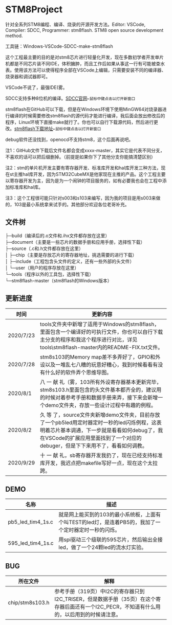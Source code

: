 # STM8Project

针对全系列STM8编程、编译、烧录的开源开发方法。Editor: VSCode, Compiler: SDCC, Programmer: stm8flash. STM8 open source development method.

工具链：Windows-VSCode-SDCC-make-stm8flash

这个工程最主要的目的是对stm8芯片进行轻量化开发，现在多数初学者开发单片机都是不同芯片装不同IDE，体积臃肿，而且工作后如果从事这一行有可能被查水表。使用该方法可以使得程序全部在VSCode上编辑，只需要安装不同的编译器、烧录器和调试器即可。

VSCode不说了，最强IDE(雾。

SDCC支持多种8位机的编译。[SDCC官网](http://sdcc.sourceforge.net/)`←鼠标中键点击以打开新窗口`

stm8flash在GitHub可以下载，但是在Windows环境下使用MinGW64对烧录器进行编译的时候需要修改stm8flash的源代码才能进行编译，我后面会放出修改后的程序，Linux环境下直接make就行了。你也可以自行下载源代码，然后进行更改。[stm8flash下载地址](https://github.com/vdudouyt/stm8flash)`←鼠标中键点击以打开新窗口`

debug软件还没找到，openocd不支持stm8，这个后面再说吧。

注1：GitHub文件下载后文件名都会变成xxxx-master，其实它是代表不同分支，不喜欢的话可以把后缀删掉。（前提是如果你下了其他分支你能搞清楚区别）

注2：stm的单片机开发主要有寄存器开发、标准库开发和hal库开发三种方法，现在st主推hal库开发，因为STM32CubeMX是他家现在主推的产品。这个工程主要以寄存器开发为主，因为是为一个闹钟的项目服务的，如有必要我也会在工程中添加标准库和hal库。

注3：这个工程很可能只针对s003和s103来编写，因为我的项目是用s003来做的，103是最小系统拿来试手的。其他部分欢迎各位老哥补充。

## 文件树
├─build（编译后的.o文件和.ihx文件都存放在这里）  
├─document（主要是一些芯片的数据手册和应用手册，选择性下载）  
├─source（.c和.h文件都存放在这里）  
│  ├─chip（主要是存放芯片的寄存器地址，挑选需要的进行下载）  
│  ├─include（工程包含头文件的定义，还有一些外部的头文件）  
│  └─user（用户的程序存放在这里）  
└─tools（程序以外的工具包，选择性下载）  
    └─stm8flash-master（stm8flash的Windows版本）  

## 更新进度
|时间|更新内容|
|-|-|
|2020/7/23|tools文件夹中新增了适用于Windows的stm8flash，里面包含一个编译好的可执行文件，你也可以自行下载主分支的程序和我这个程序进行对比，详见tools\stm8flash-master内的README-FIX.txt文件。|
|2020/7/28|stm8s103的Memory map差不多弄好了，GPIO和外设以及一堆乱七八糟的玩意好糟心，我到时候看看有没有什么好的软件弄个思维导图。|
|2020/8/1|八 一 献 礼（雾，103所有外设寄存器基本更新完毕，stm8s103.h里面包含的头文件基本都齐全的，建议用的时候对着参考手册和数据手册来弄，接下来会新增一个demo文件夹，存放一些设计过程中有趣的例程。|
|2020/8/2|久 等 了，source文件夹新增demo文件夹，目前存放了一个pb5led用定时器定时一秒的led闪烁例程，这表明着芯片基本调通，下一步就是看看如何debug了，我在VSCode的扩展应用里面找到了一个对应的debuger，但是下下来用不了，看看如何调教。|
|2020/9/29|十 一 献 礼，sb寄存器开发我扔了，现在已经支持标准库开发，我迟点把makefile写好一点，现在这个太拉跨。|
## DEMO
|名称|描述|
|-|-|
|pb5_led_tim4_1s.c|就是网上能买到的103的最小系统板，上面有个叫TEST的led灯，是连着PB5的，我加了一个定时器定时一秒的闪烁。|
|595_led_tim4_1s.c|用spi驱动三个级联的595芯片，然后输出全接led，做了一个24颗led的流水灯实验。|
## BUG
|所在文件|解释|
|-|-|
|chip/stm8s103.h|参考手册（319页）中I2C的寄存器只到I2C_TRISER，但是数据手册（35页）在这个寄存器后面还有一个I2C_PECR，不知道有什么用的，以后用到的时候请注意。|